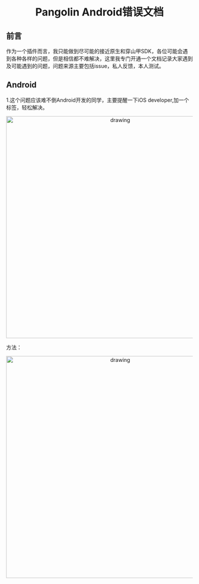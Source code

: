 <h1 align="center">Pangolin Android错误文档</h1>

## 前言
作为一个插件而言，我只能做到尽可能的接近原生和穿山甲SDK，各位可能会遇到各种各样的问题，但是相信都不难解决，这里我专门开通一个文档记录大家遇到及可能遇到的问题，问题来源主要包括issue，私人反馈，本人测试。

## Android
1.这个问题应该难不倒Android开发的同学，主要提醒一下iOS developer,加一个标签，轻松解决。
<p align="center">
<img src=https://github.com/tongyangsheng/Pangolin/blob/master/showImage/error1.jpg alt="drawing" width="600">
</p>

方法：
<p align="center">
<img src=https://github.com/tongyangsheng/Pangolin/blob/master/showImage/void1.jpg alt="drawing" width="600">
</p>

